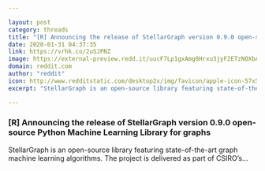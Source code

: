 ```yaml
---

layout: post
category: threads
title: "[R] Announcing the release of StellarGraph version 0.9.0 open-source Python Machine Learning Library for graphs"
date: 2020-01-31 04:37:35
link: https://vrhk.co/2uSJPNZ
image: https://external-preview.redd.it/uucF7Lp1gxAmg8Hrxu3jyF2ETzNOXbA7wP1xoDVgfJ4.jpg?width=182&height=95.2879581152&auto=webp&s=f0b869bcd65b52cdd3cd5871916958d87a922eeb
domain: reddit.com
author: "reddit"
icon: http://www.redditstatic.com/desktop2x/img/favicon/apple-icon-57x57.png
excerpt: "StellarGraph is an open-source library featuring state-of-the-art graph machine learning algorithms. The project is delivered as part of CSIRO’s..."

---
```


### [R] Announcing the release of StellarGraph version 0.9.0 open-source Python Machine Learning Library for graphs

StellarGraph is an open-source library featuring state-of-the-art graph machine learning algorithms. The project is delivered as part of CSIRO’s...